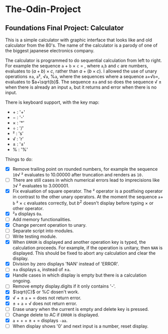 # The-Odin-Project

## Foundations Final Project: Calculator

This is a simple calculator with graphic interface that looks like and old calculator from the 80's. The name of the calculator is a parody of one of the biggest japanese electronics company.

The calculator is programmed to do sequential calculation from left to right. For example the sequence `a` &plus; `b` &times; `c` &equals; , where `a`,`b` and `c` are numbers, evaluates to $(a+b)\times c$, rather than $a+(b\times c)$. I allowed the use of unary operations &plusmn;`a`, `a`&sup2;, &radic;`a`, &percnt;`a`, where the sequences where a sequence `a`&plus;&radic;`b`&equals;, evaluates to $a+\sqrt{b}$. The sequence &plusmn;`a` and so does the sequence &radic; &plusmn; when there is already an input `a`, but it returns and error when there is no input.

There is keyboard support, with the key map:

* &plus; : '+'
* &minus; : '-'
* &times; : '*'
* &divide; : '/'
* &sup2; : 's'
* &radic; : 'r'
* &plusmn; : '±'
* &percnt; : '%'

Things to do:

* [x] Remove trailing point on rounded numbers, for example the sequence `10`&radic; &sup2; evaluates to $10.00000$ after truncation and renders as `10.`
* [ ] There are still cases in which numerical errors lead to imprecisions like `3`&radic; &sup2; evaluates to $3.000001$.
* [x] Fix evaluation of square operator. The &sup2; operator is a postfixing operator in contrast to the other unary operators. At the moment the sequence `a`&plus; `b` &sup2; &times; `c` evaluates correctly, but $b^2$ doesn't display before typing &times; or other operator.
* [x] &sup2;`a` displays `0a`.
* [ ] Add memory functionalities.
* [x] Change percent operation to unary.
* [ ] Separate script into modules.
* [ ] Write testing module.
* [x] When `ERROR` is displayed and another operation key is typed, the calculation proceeds. For example, if the operation is unitary, then `NAN` is displayed. This should be fixed to abort any calculation and clear the display.
* [x] Division by zero displays 'NAN' instead of 'ERROR'.
* [ ] &plusmn;`a` displays `a`, instead of &plusmn;`a`.
* [x] Handle cases in which display is empty but there is a calculation ongoing.
* [ ] Remove empty display.digits if it only contains '-'.
* [x] $\sqrt{C}$ or $\% C$ dosen't work.
* [x] &radic; + &plusmn; `a` + &equals; does not return error.
* [x] &plusmn; + `a` + &radic; does not return error.
* [ ] Erase unary when the current is empty and delete key is pressed.
* [ ] Change delete to AC if `ERROR` is displayed.
* [x] `a` + &plus; + &plusmn; + &equals; displays `-aa`.
* [ ] When display shows '0' and next input is a number, reset display.
